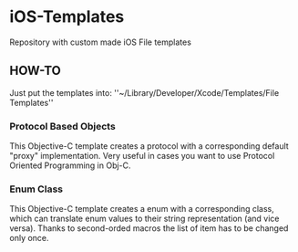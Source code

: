 # iOS-Templates
Repository with custom made iOS File templates

## HOW-TO 

Just put the templates into: ''~/Library/Developer/Xcode/Templates/File Templates''

### Protocol Based Objects

This Objective-C template creates a protocol with a corresponding default "proxy" implementation. Very useful in cases you want to use Protocol Oriented Programming in Obj-C.

### Enum Class

This Objective-C template creates a enum with a corresponding class, which can translate enum values to their string representation (and vice versa). Thanks to second-orded macros the list of item has to be changed only once.